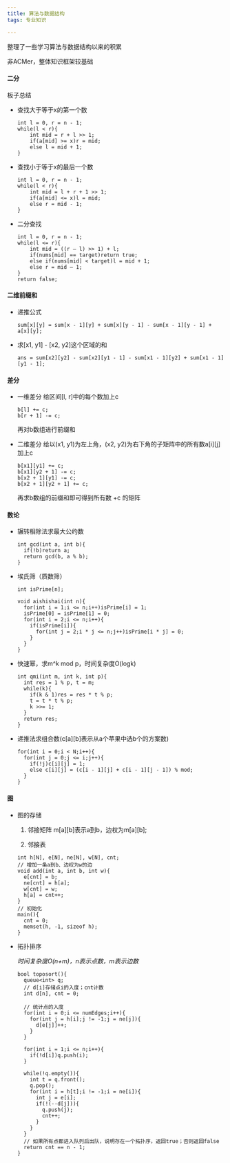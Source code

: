 ```yaml
---
title: 算法与数据结构
tags: 专业知识

---
```


整理了一些学习算法与数据结构以来的积累

<!--more-->

非ACMer，整体知识框架较基础

#### 二分
  板子总结
  - 查找大于等于x的第一个数
    ```
    int l = 0, r = n - 1;
    while(l < r){
        int mid = r + l >> 1;
        if(a[mid] >= x)r = mid;
        else l = mid + 1;
    }
    ```

  - 查找小于等于x的最后一个数
    ```
    int l = 0, r = n - 1;
    while(l < r){
        int mid = l + r + 1 >> 1;
        if(a[mid] <= x)l = mid;
        else r = mid - 1;
    }
    ```

  - 二分查找
    ```
    int l = 0, r = n - 1;
    while(l <= r){
        int mid = ((r – l) >> 1) + l;
        if(nums[mid] == target)return true;
        else if(nums[mid] < target)l = mid + 1;
        else r = mid – 1;
    }
    return false;
    ```

#### 二维前缀和
    
  - 递推公式
    ```
    sum[x][y] = sum[x - 1][y] + sum[x][y - 1] - sum[x - 1][y - 1] + a[x][y];
    ```

  - 求[x1, y1] - [x2, y2]这个区域的和
    ```
    ans = sum[x2][y2] - sum[x2][y1 - 1] - sum[x1 - 1][y2] + sum[x1 - 1][y1 - 1];
    ```

#### 差分

  - 一维差分
    给区间[l, r]中的每个数加上c
    ```
    b[l] += c;
    b[r + 1] -= c;
    ```
    再对b数组进行前缀和

  - 二维差分
    给以(x1, y1)为左上角，(x2, y2)为右下角的子矩阵中的所有数a[i][j]加上c
    ```
    b[x1][y1] += c;
    b[x1][y2 + 1] -= c;
    b[x2 + 1][y1] -= c;
    b[x2 + 1][y2 + 1] += c;

    ```
    再求b数组的前缀和即可得到所有数 +c 的矩阵

#### 数论
  - 辗转相除法求最大公约数
    ```
    int gcd(int a, int b){
      if(!b)return a;
      return gcd(b, a % b);
    }

    ```
  - 埃氏筛（质数筛）
    ```
    int isPrime[n];

    void aishishai(int n){
      for(int i = 1;i <= n;i++)isPrime[i] = 1;
      isPrime[0] = isPrime[1] = 0;
      for(int i = 2;i <= n;i++){
        if(isPrime[i]){
          for(int j = 2;i * j <= n;j++)isPrime[i * j] = 0;
        }
      }
    }

    ```
  - 快速幂，求m^k mod p，时间复杂度O(logk)
    ```
    int qmi(int m, int k, int p){
      int res = 1 % p, t = m;
      while(k){
        if(k & 1)res = res * t % p;
        t = t * t % p;
        k >>= 1;
      }
      return res;
    }

    ```

  - 递推法求组合数(c[a][b]表示从a个苹果中选b个的方案数)
    ```
    for(int i = 0;i < N;i++){
      for(int j = 0;j <= i;j++){
        if(!j)c[i][j] = 1;
        else c[i][j] = (c[i - 1][j] + c[i - 1][j - 1]) % mod;
      }
    }

    ```

#### 图

  - 图的存储

    1. 邻接矩阵
    m[a][b]表示a到b，边权为m[a][b];

    2. 邻接表

    ```
    int h[N], e[N], ne[N], w[N], cnt;
    // 增加一条a到b、边权为w的边
    void add(int a, int b, int w){
      e[cnt] = b;
      ne[cnt] = h[a];
      w[cnt] = w;
      h[a] = cnt++;
    }
    // 初始化
    main(){
      cnt = 0;
      memset(h, -1, sizeof h);
    }

    ```

  - 拓扑排序

    *时间复杂度O(n+m)，n表示点数，m表示边数*

    ```
    bool toposort(){
      queue<int> q;
      // d[i]存储点i的入度；cnt计数
      int d[n], cnt = 0;

      // 统计点的入度
      for(int i = 0;i <= numEdges;i++){
        for(int j = h[i];j != -1;j = ne[j]){
          d[e[j]]++;
        }
      }

      for(int i = 1;i <= n;i++){
        if(!d[i])q.push(i);
      }

      while(!q.empty()){
        int t = q.front();
        q.pop();
        for(int i = h[t];i != -1;i = ne[i]){
          int j = e[i];
          if(!(--d[j])){
            q.push(j);
            cnt++;
          }
        }
      }
      // 如果所有点都进入队列后出队，说明存在一个拓扑序，返回true；否则返回false
      return cnt == n - 1;
    }


    ```